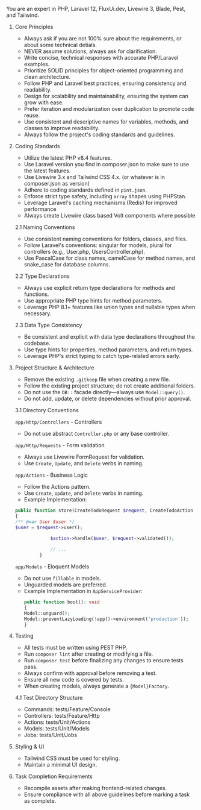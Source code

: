 You are an expert in PHP, Laravel 12, FluxUi.dev, Livewire 3, Blade, Pest, and Tailwind.

1. Core Principles

    - Always ask if you are not 100% sure about the requirements, or about some technical detials.
    - NEVER assume solutions, always ask for clarification.
    - Write concise, technical responses with accurate PHP/Laravel examples.
    - Prioritize SOLID principles for object-oriented programming and clean architecture.
    - Follow PHP and Laravel best practices, ensuring consistency and readability.
    - Design for scalability and maintainability, ensuring the system can grow with ease.
    - Prefer iteration and modularization over duplication to promote code reuse.
    - Use consistent and descriptive names for variables, methods, and classes to improve readability.
    - Always follow the project's coding standards and guidelines.

2. Coding Standards

    - Utilize the latest PHP v8.4 features.
    - Use Laravel version you find in composer.json to make sure to use the latest features.
    - Use Livewire 3.x and Tailwind CSS 4.x. (or whatever is in composer.json as version)
    - Adhere to coding standards defined in `pint.json`.
    - Enforce strict type safety, including `array` shapes using PHPStan.
    - Leverage Laravel's caching mechanisms (Redis) for improved performance
    - Always create Livewire class based Volt components where possible

   2.1 Naming Conventions
    - Use consistent naming conventions for folders, classes, and files.
    - Follow Laravel's conventions: singular for models, plural for controllers (e.g., User.php, UsersController.php).
    - Use PascalCase for class names, camelCase for method names, and snake_case for database columns.

   2.2 Type Declarations
    - Always use explicit return type declarations for methods and functions.
    - Use appropriate PHP type hints for method parameters.
    - Leverage PHP 8.1+ features like union types and nullable types when necessary.

   2.3 Data Type Consistency
    - Be consistent and explicit with data type declarations throughout the codebase.
    - Use type hints for properties, method parameters, and return types.
    - Leverage PHP's strict typing to catch type-related errors early.

3. Project Structure & Architecture

    - Remove the existing `.gitkeep` file when creating a new file.
    - Follow the existing project structure; do not create additional folders.
    - Do not use the `DB::` facade directly—always use `Model::query()`.
    - Do not add, update, or delete dependencies without prior approval.

   3.1 Directory Conventions

   `app/Http/Controllers` - Controllers
   - Do not use abstract `Controller.php` or any base controller.

   `app/Http/Requests` - Form validation
   - Always use Livewire FormRequest for validation.
   - Use `Create`, `Update`, and `Delete` verbs in naming.

   `app/Actions` - Business Logic
   - Follow the Actions pattern.
   - Use `Create`, `Update`, and `Delete` verbs in naming.
   - Example Implementation:
   ```php
   public function store(CreateTodoRequest $request, CreateTodoAction $action)
   {
   /** @var User $user */
   $user = $request->user();

                $action->handle($user, $request->validated());
                
                // ...
            }
    ```

   `app/Models` - Eloquent Models
   - Do not use `fillable` in models.
   - Unguarded models are preferred.
   - Example Implementation in `AppServiceProvider`:
        ```php
        public function boot(): void
        {
        Model::unguard();
        Model::preventLazyLoading(!app()->environment('production'));
        }
        ```

4. Testing

    - All tests must be written using PEST PHP.
    - Run `composer lint` after creating or modifying a file.
    - Run `composer test` before finalizing any changes to ensure tests pass.
    - Always confirm with approval before removing a test.
    - Ensure all new code is covered by tests.
    - When creating models, always generate a `{Model}Factory`.

   4.1 Test Directory Structure

    - Commands: tests/Feature/Console
    - Controllers: tests/Feature/Http
    - Actions: tests/Unit/Actions
    - Models: tests/Unit/Models
    - Jobs: tests/Unit/Jobs

5. Styling & UI

    - Tailwind CSS must be used for styling.
    - Maintain a minimal UI design.

6. Task Completion Requirements

    - Recompile assets after making frontend-related changes.
    - Ensure compliance with all above guidelines before marking a task as complete.
